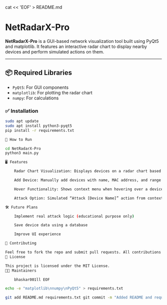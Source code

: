 cat << 'EOF' > README.md
# NetRadarX-Pro

**NetRadarX-Pro** is a GUI-based network visualization tool built using PyQt5 and matplotlib. It features an interactive radar chart to display nearby devices and perform simulated actions on them.

---

## 📦 Required Libraries

- `PyQt5`: For GUI components
- `matplotlib`: For plotting the radar chart
- `numpy`: For calculations

### ✅ Installation

```bash
sudo apt update
sudo apt install python3-pyqt5
pip install -r requirements.txt

🚀 How to Run

cd NetRadarX-Pro
python3 main.py

🖥️ Features

    Radar Chart Visualization: Displays devices on a radar chart based on range.

    Add Device: Manually add devices with name, MAC address, and range.

    Hover Functionality: Shows context menu when hovering over a device.

    Attack Option: Simulated “Attack [Device Name]” action from context menu.

🛠️ Future Plans

    Implement real attack logic (educational purpose only)

    Save device data using a database

    Improve UI experience

🤝 Contributing

Feel free to fork the repo and submit pull requests. All contributions are welcome!
📄 License

This project is licensed under the MIT License.
👨‍💻 Maintainers

    bhaskar001ll EOF

echo -e "matplotlib\nnumpy\nPyQt5" > requirements.txt

git add README.md requirements.txt git commit -m "Added README and requirements.txt" git push

